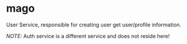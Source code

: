 # mago
User Service, responsible for creating user get user/profile information.

*NOTE:* Auth service is a different service and does not reside here!
